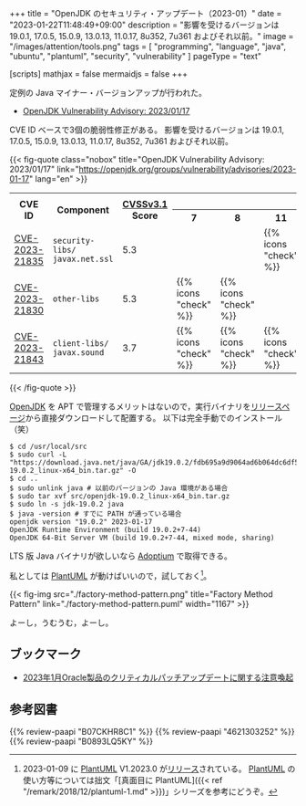 +++
title = "OpenJDK のセキュリティ・アップデート（2023-01）"
date =  "2023-01-22T11:48:49+09:00"
description = "影響を受けるバージョンは 19.0.1, 17.0.5, 15.0.9, 13.0.13, 11.0.17, 8u352, 7u361 およびそれ以前。"
image = "/images/attention/tools.png"
tags  = [ "programming", "language", "java", "ubuntu", "plantuml", "security", "vulnerability" ]
pageType = "text"

[scripts]
  mathjax = false
  mermaidjs = false
+++

定例の Java マイナー・バージョンアップが行われた。

- [OpenJDK Vulnerability Advisory: 2023/01/17](https://openjdk.org/groups/vulnerability/advisories/2023-01-17)

CVE ID ベースで3個の脆弱性修正がある。
影響を受けるバージョンは 19.0.1, 17.0.5, 15.0.9, 13.0.13, 11.0.17, 8u352, 7u361 およびそれ以前。

{{< fig-quote class="nobox" title="OpenJDK Vulnerability Advisory: 2023/01/17" link="https://openjdk.org/groups/vulnerability/advisories/2023-01-17" lang="en" >}}
<table class="risk-matrix center smaller" summary="Risk matrix">
<tr>
<th rowspan="2">CVE ID</th>
<th rowspan="2">Component</th>
<th rowspan="2"><a href="https://www.first.org/cvss/">CVSSv3.1</a><br>Score</th>
<th colspan="7">Affects ...</th>
</tr>
<tr>
<th>7</th>
<th>8</th>
<th>11</th>
<th>13</th>
<th>15</th>
<th>17</th>
<th>19</th>
</tr>

<tr>
<td style="text-align:left;"><a href="https://nvd.nist.gov/vuln/detail/CVE-2023-21835">CVE-2023-21835</a></td>
<td style="text-align:left;"><code>security-libs/<br>javax.net.ssl</code></td>
<td>5.3</td>
<td></td>
<td></td>
<td>{{% icons "check" %}}</td>
<td>{{% icons "check" %}}</td>
<td>{{% icons "check" %}}</td>
<td>{{% icons "check" %}}</td>
<td>{{% icons "check" %}}</td>
</tr>

<tr>
<td style="text-align:left;"><a href="https://nvd.nist.gov/vuln/detail/CVE-2023-21830">CVE-2023-21830</a></td>
<td style="text-align:left;"><code>other-libs</code></td>
<td>5.3</td>
<td>{{% icons "check" %}}</td>
<td>{{% icons "check" %}}</td>
<td></td>
<td></td>
<td></td>
<td></td>
<td></td>
</tr>

<tr>
<td style="text-align:left;"><a href="https://nvd.nist.gov/vuln/detail/CVE-2023-21843">CVE-2023-21843</a></td>
<td style="text-align:left;"><code>client-libs/<br>javax.sound</code></td>
<td>3.7</td>
<td>{{% icons "check" %}}</td>
<td>{{% icons "check" %}}</td>
<td>{{% icons "check" %}}</td>
<td>{{% icons "check" %}}</td>
<td>{{% icons "check" %}}</td>
<td>{{% icons "check" %}}</td>
<td>{{% icons "check" %}}</td>
</tr>

</table>
{{< /fig-quote >}}

[OpenJDK] を APT で管理するメリットはないので，実行バイナリを[リリースページ](https://jdk.java.net/19/)から直接ダウンロードして配置する。
以下は完全手動でのインストール（笑）

```text
$ cd /usr/local/src
$ sudo curl -L "https://download.java.net/java/GA/jdk19.0.2/fdb695a9d9064ad6b064dc6df578380c/7/GPL/openjdk-19.0.2_linux-x64_bin.tar.gz" -O
$ cd ..
$ sudo unlink java # 以前のバージョンの Java 環境がある場合
$ sudo tar xvf src/openjdk-19.0.2_linux-x64_bin.tar.gz
$ sudo ln -s jdk-19.0.2 java
$ java -version # すでに PATH が通っている場合
openjdk version "19.0.2" 2023-01-17
OpenJDK Runtime Environment (build 19.0.2+7-44)
OpenJDK 64-Bit Server VM (build 19.0.2+7-44, mixed mode, sharing)
```

LTS 版 Java バイナリが欲しいなら [Adoptium](https://adoptium.net/) で取得できる。

私としては [PlantUML] が動けばいいので，試しておく[^puml1]。

[^puml1]: 2023-01-09 に [PlantUML] V1.2023.0 が[リリース](http://plantuml.com/changes)されている。 [PlantUML] の使い方等については拙文「[真面目に PlantUML]({{< ref "/remark/2018/12/plantuml-1.md" >}})」シリーズを参考にどうぞ。

{{< fig-img src="./factory-method-pattern.png" title="Factory Method Pattern" link="./factory-method-pattern.puml" width="1167" >}}

よーし，うむうむ，よーし。

## ブックマーク

- [2023年1月Oracle製品のクリティカルパッチアップデートに関する注意喚起](https://www.jpcert.or.jp/at/2023/at230003.html)

[OpenJDK]: http://openjdk.java.net/
[Adoptium]: https://adoptium.net/
[Ubuntu]: https://www.ubuntu.com/ "The leading operating system for PCs, IoT devices, servers and the cloud | Ubuntu"
[PlantUML]: http://plantuml.com/ "Open-source tool that uses simple textual descriptions to draw UML diagrams."

## 参考図書

{{% review-paapi "B07CKHR8C1" %}} <!-- Spring Data JPAプログラミング入門 -->
{{% review-paapi "4621303252" %}} <!-- Effective Java 第3版 -->
{{% review-paapi "B0893LQ5KY" %}} <!-- Spring Boot 2 入門 -->
